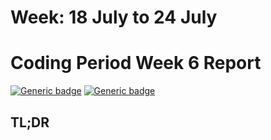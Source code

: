 # Week: 18 July to 24 July
# Coding Period Week 6 Report
[![Generic badge](https://img.shields.io/badge/Status-In_Progress-<>.svg)](https://shields.io/)
[![Generic badge](https://img.shields.io/badge/Last_Updated_(IST)-July_17,_2022-e10b95.svg)](https://shields.io/)

## TL;DR